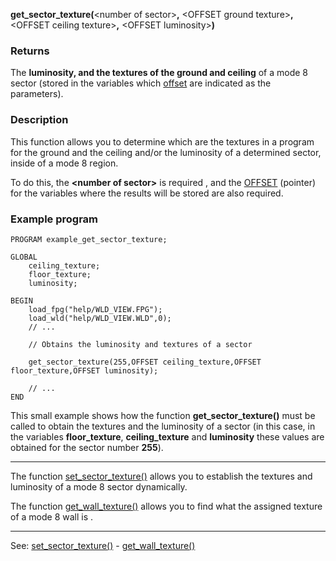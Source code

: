 **get_sector_texture(**&lt;number of sector&gt;**,** &lt;OFFSET ground texture&gt;**,** &lt;OFFSET ceiling texture&gt;**,** &lt;OFFSET luminosity&gt;**)**

### Returns

The **luminosity, and the textures of the ground and ceiling** of a mode 8 sector
(stored in the variables which [offset](offset.md) are indicated as the parameters).

### Description

This function allows you to determine which are the textures in a program 
for the ground and the ceiling and/or the luminosity of a determined sector, inside of a
mode 8 region.

To do this, the **&lt;number of sector&gt;** is required , and the [OFFSET](offset.md) (pointer) for the
variables where the results will be stored are also required.

### Example program
```
PROGRAM example_get_sector_texture;

GLOBAL
    ceiling_texture;
    floor_texture;
    luminosity;

BEGIN
    load_fpg("help/WLD_VIEW.FPG");
    load_wld("help/WLD_VIEW.WLD",0);
    // ...

    // Obtains the luminosity and textures of a sector

    get_sector_texture(255,OFFSET ceiling_texture,OFFSET floor_texture,OFFSET luminosity);

    // ...
END
```


This small example shows how the function **get_sector_texture()** must be called 
to obtain the textures and the luminosity of a sector (in this case, in the variables
**floor_texture**, **ceiling_texture** and **luminosity** these values are obtained for the
sector number **255**).

---------------------------------------


The function [set_sector_texture()](set_sector_texture().md) allows you to establish the textures and luminosity
of a mode 8 sector dynamically.

The function [get_wall_texture()](get_wall_texture().md) allows you to find what the assigned texture of a mode 8
wall is .

---------------------------------------
See: [set_sector_texture()](set_sector_texture().md) - [get_wall_texture()](get_wall_texture().md)

